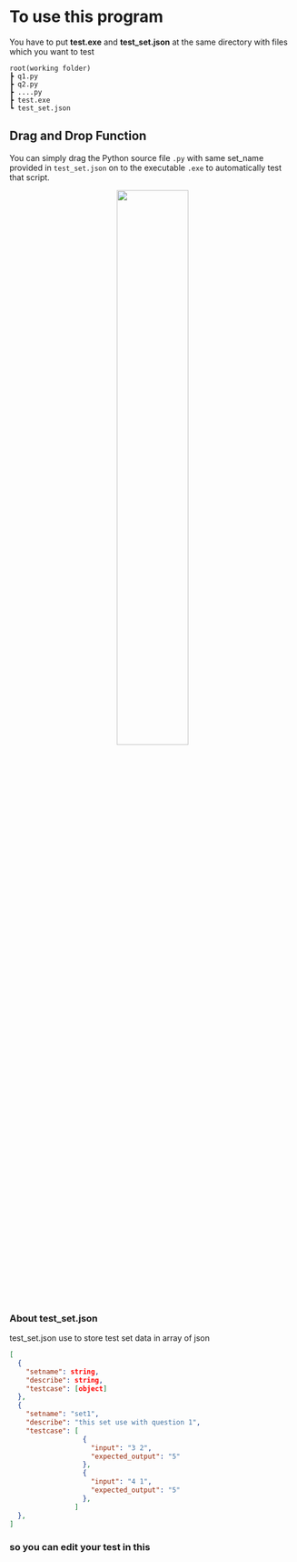 # To use this program
You have to put **test.exe** and **test_set.json** at the same directory with files which you want to test
```
root(working folder)
┣ q1.py
┣ q2.py
┣ ....py
┣ test.exe
┗ test_set.json
```

## Drag and Drop Function
You can simply drag the Python source file `.py` with same set_name provided in `test_set.json` on to the executable `.exe` to automatically test that script.
<center>
  <img src="./docs/media/drag_n_drop.gif" alt="" style="width:50%;"/>
</center>

### About test_set.json
test_set.json use to store test set data in array of json
```json
[
  {
    "setname": string,
    "describe": string,
    "testcase": [object]
  },
  {
    "setname": "set1",
    "describe": "this set use with question 1",
    "testcase": [
                  {
                    "input": "3 2",
                    "expected_output": "5"
                  },
                  {
                    "input": "4 1",
                    "expected_output": "5"
                  },
                ]
  },
]
```
### so you can edit your test in this

